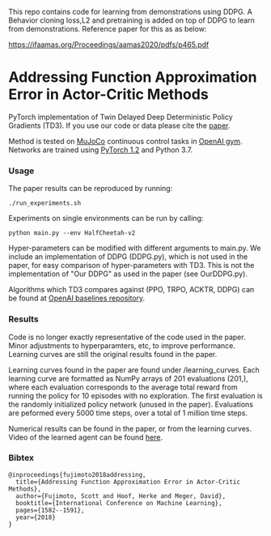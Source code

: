 This repo contains code for learning from demonstrations using DDPG. A Behavior cloning loss,L2 and pretraining is added on top of DDPG to learn from demonstrations. Reference paper for this as as below:

https://ifaamas.org/Proceedings/aamas2020/pdfs/p465.pdf

# Addressing Function Approximation Error in Actor-Critic Methods

PyTorch implementation of Twin Delayed Deep Deterministic Policy Gradients (TD3). If you use our code or data please cite the [paper](https://arxiv.org/abs/1802.09477).

Method is tested on [MuJoCo](http://www.mujoco.org/) continuous control tasks in [OpenAI gym](https://github.com/openai/gym). 
Networks are trained using [PyTorch 1.2](https://github.com/pytorch/pytorch) and Python 3.7. 

### Usage
The paper results can be reproduced by running:
```
./run_experiments.sh
```
Experiments on single environments can be run by calling:
```
python main.py --env HalfCheetah-v2
```

Hyper-parameters can be modified with different arguments to main.py. We include an implementation of DDPG (DDPG.py), which is not used in the paper, for easy comparison of hyper-parameters with TD3. This is not the implementation of "Our DDPG" as used in the paper (see OurDDPG.py). 

Algorithms which TD3 compares against (PPO, TRPO, ACKTR, DDPG) can be found at [OpenAI baselines repository](https://github.com/openai/baselines). 

### Results
Code is no longer exactly representative of the code used in the paper. Minor adjustments to hyperparamters, etc, to improve performance. Learning curves are still the original results found in the paper.

Learning curves found in the paper are found under /learning_curves. Each learning curve are formatted as NumPy arrays of 201 evaluations (201,), where each evaluation corresponds to the average total reward from running the policy for 10 episodes with no exploration. The first evaluation is the randomly initialized policy network (unused in the paper). Evaluations are peformed every 5000 time steps, over a total of 1 million time steps. 

Numerical results can be found in the paper, or from the learning curves. Video of the learned agent can be found [here](https://youtu.be/x33Vw-6vzso). 

### Bibtex

```
@inproceedings{fujimoto2018addressing,
  title={Addressing Function Approximation Error in Actor-Critic Methods},
  author={Fujimoto, Scott and Hoof, Herke and Meger, David},
  booktitle={International Conference on Machine Learning},
  pages={1582--1591},
  year={2018}
}
```
